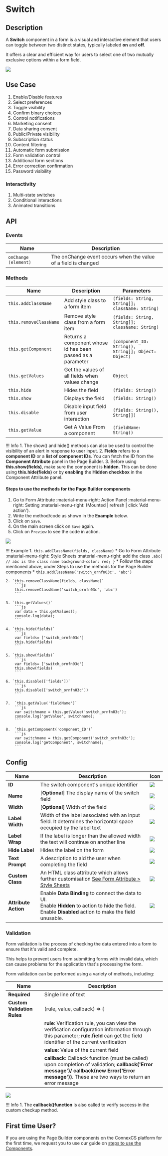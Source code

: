 # Switch

## Description

A **Switch** component in a form is a visual and interactive element that users can toggle between two distinct states, typically labeled **on** and **off**.

It offers a clear and efficient way for users to select one of two mutually exclusive options within a form field.

<img src= "/apps/components/img/switch.png">

## Use Case

1. Enable/Disable features
2. Select preferences
3. Toggle visibility
4. Confirm binary choices
5. Control notifications
6. Marketing consent
7. Data sharing consent
8. Public/Private visibility
9. Subscription status
10. Content filtering
11. Automatic form submission
12. Form validation control
13. Additional form sections
14. Error correction confirmation
15. Password visibility

### Interactivity

1. Multi-state switches
2. Conditional interactions
3. Animated transitions

## API

### Events

| **Name**| **Description**|
|---------|----------------|
| `onChange (element)`| The onChange event occurs when the value of a field is changed|

### Methods

| **Name**| **Description**|**Parameters**|
|---------|----------------|--------------|
|`this.addClassName`|Add style class to a form item|`(fields: String, String[]; className: String)`|
|`this.removeClassName`|Remove style class from a form item|`(fields: String, String[]; className: String)`|
|`this.getComponent`|Returns a component whose id has been passed as a parameter|`(component_ID: String(), String[]; Object: Object)`|
|`this.getValues`|Get the values of all fields when values change|`Object`|
|`this.hide`|Hides the field|`(fields: String()`|
|`this.show`|Displays the field|`(fields: String()`|
| `this.disable`| Disable input field from user interaction|`(fields: String(), String[])`|
|`this.getValue`|Get A Value From a component|`(fieldName: String()`|

!!! Info
    1. The show() and hide() methods can also be used to control the visibility of an alert in response to user input.
    2. **Fields** refers to a **component ID** or a **list of component IDs**. You can fetch the ID from the **Component Attribute** panel in the Page Builder.
    3. Before using **this.show(fields)**, make sure the component is **hidden**. This can be done using **this.hide(fields)** or by **enabling** the **Hidden checkbox** in the Component Attribute panel.

#### Steps to use the methods for the Page Builder components

1. Go to Form Attribute :material-menu-right: Action Panel :material-menu-right: Setting :material-menu-right: (Mounted | refresh | click 'Add action').
2. Write the method/code as shown in the **Example** below.
3. Click on `Save`.
4. On the main screen click on `Save` again.
5. Click on `Preview` to see the code in action.
<img src= "/apps/components/img/check1.png">

!!! Example
    1. `this.addClassName(fields, className)`
          * Go to Form Attribute :material-menu-right: Style Sheets :material-menu-right: add the class
            ```
            .abc{ // abc is the class name
            background-color: red;
            }
            ```
          * Follow the steps mentioned above, under Steps to use the methods for the Page Builder components
          * ```
            this.addClassName('switch_ornfn03c', 'abc')
            ```

    2. `this.removeClassName(fields, className)`
        ```js
        this.removeClassName('switch_ornfn03c', 'abc')
        ```
    
    3. `this.getValues()`
        ```js
        var data = this.getValues();
        console.log(data);
        ```
    
    4. `this.hide(fields)`
        ```js
        var fields= ['switch_ornfn03c']
        this.hide(fields)
        ```

    5. `this.show(fields)`
        ```js
        var fields= ['switch_ornfn03c']
        this.show(fields)
        ```
        
    6. `this.disable(['fields'])`
        ```js
        this.disable(['switch_ornfn03c'])
        ```

    7.  `this.getValue('fieldName')`
        ```js
        var switchname = this.getValue('switch_ornfn03c');
        console.log('getValue', switchname);
        ```

    8.  `this.getComponent('component_ID')`
        ```js
        var switchname = this.getComponent('switch_ornfn03c');
        console.log('getComponent', switchname);
        ```

## Config

| **Name**|**Description**|**Icon**|
|---------|---------------|--------|
|**ID**| The switch component's unique identifier|<img src= "/apps/components/img/input_id.png">|
|**Name**| [**Optional**] The display name of the switch field|<img src= "/apps/components/img/checkbox_name.png">|
|**Width**| [**Optional**] Width of the field|<img src= "/apps/components/img/input_width.png">|
|**Label Width**|Width of the label associated with an input field. It determines the horizontal space occupied by the label text|<img src= "/apps/components/img/input_labelwidth1.png">|
|**Label Wrap**| If the label is longer than the allowed width the text will continue on another line|<img src= "/apps/components/img/input_labelwrap1.png">|
|**Hide Label**| Hides the label on the form|<img src= "/apps/components/img/input_hidelabel.png">|
|**Text Prompt**| A description to aid the user when completing the field|<img src= "/apps/components/img/input_textprompt.png">|
|**Custom Class**| An HTML class attribute which allows further customisation [See Form Attribute > Style Sheets](https://bani-appsection--connexcs-docs.netlify.app/apps/page-builder/#form-attribute)|<img src= "/apps/components/img/input_customclass.png">|
|**Attribute Action**|Enable **Data Binding** to connect the data to UI. <br> Enable **Hidden** to action to hide the field. <br> Enable **Disabled** action to make the field unusable.|<img src= "/apps/components/img/switch_attributeaction.png">|

### Validation

Form validation is the process of checking the data entered into a form to ensure that it's valid and complete.

This helps to prevent users from submitting forms with invalid data, which can cause problems for the application that's processing the form.

Form validation can be performed using a variety of methods, including:

| **Name**| **Description**|
|---------|----------------|
| **Required**| Single line of text|
|**Custom Validation Rules**|(rule, value, callback) => {|
||**rule**: Verification rule, you can view the verification configuration information through this parameter; **rule.field** can get the field identifier of the current verification|
||**value**: Value of the current field|
||**callback**: Callback function (must be called) upon completion of validation; **callback('Error message')/ callback(new Error('Error message'))**. These are two ways to return an error message|

<img src= "/apps/components/img/cascader_validation.png">

!!! Info
    1. The **callback()function** is also called to verify success in the custom checkup method.

## First time User?

If you are using the Page Builder components on the ConnexCS platform for the first time, we request you to use our guide on <a href="https://bani-appsection--connexcs-docs.netlify.app/apps/page-builder/#steps-to-use-components-in-the-page-builder" target="_blank">steps to use the Components</a>.